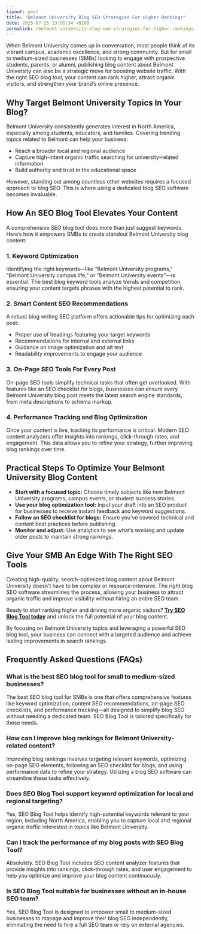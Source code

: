 ```yaml
---
layout: post
title: "Belmont University Blog SEO Strategies For Higher Rankings"
date: 2025-07-25 13:06:34 +0200
permalink: /belmont-university-blog-seo-strategies-for-higher-rankings/
---
```

When Belmont University comes up in conversation, most people think of its vibrant campus, academic excellence, and strong community. But for small to medium-sized businesses (SMBs) looking to engage with prospective students, parents, or alumni, publishing blog content about Belmont University can also be a strategic move for boosting website traffic. With the right SEO blog tool, your content can rank higher, attract organic visitors, and strengthen your brand’s online presence.

## Why Target Belmont University Topics In Your Blog?

Belmont University consistently generates interest in North America, especially among students, educators, and families. Covering trending topics related to Belmont can help your business:

- Reach a broader local and regional audience  
- Capture high-intent organic traffic searching for university-related information  
- Build authority and trust in the educational space  

However, standing out among countless other websites requires a focused approach to blog SEO. This is where using a dedicated blog SEO software becomes invaluable.

## How An SEO Blog Tool Elevates Your Content

A comprehensive SEO blog tool does more than just suggest keywords. Here’s how it empowers SMBs to create standout Belmont University blog content:

### 1. Keyword Optimization

Identifying the right keywords—like “Belmont University programs,” “Belmont University campus life,” or “Belmont University events”—is essential. The best blog keyword tools analyze trends and competition, ensuring your content targets phrases with the highest potential to rank.

### 2. Smart Content SEO Recommendations

A robust blog writing SEO platform offers actionable tips for optimizing each post:

- Proper use of headings featuring your target keywords  
- Recommendations for internal and external links  
- Guidance on image optimization and alt text  
- Readability improvements to engage your audience  

### 3. On-Page SEO Tools For Every Post

On-page SEO tools simplify technical tasks that often get overlooked. With features like an SEO checklist for blogs, businesses can ensure every Belmont University blog post meets the latest search engine standards, from meta descriptions to schema markup.

### 4. Performance Tracking and Blog Optimization

Once your content is live, tracking its performance is critical. Modern SEO content analyzers offer insights into rankings, click-through rates, and engagement. This data allows you to refine your strategy, further improving blog rankings over time.

## Practical Steps To Optimize Your Belmont University Blog Content

- **Start with a focused topic:** Choose timely subjects like new Belmont University programs, campus events, or student success stories.  
- **Use your blog optimization tool:** Input your draft into an SEO product for businesses to receive instant feedback and keyword suggestions.  
- **Follow an SEO checklist for blogs:** Ensure you’ve covered technical and content best practices before publishing.  
- **Monitor and adjust:** Use analytics to see what’s working and update older posts to maintain strong rankings.

## Give Your SMB An Edge With The Right SEO Tools

Creating high-quality, search-optimized blog content about Belmont University doesn’t have to be complex or resource-intensive. The right blog SEO software streamlines the process, allowing your business to attract organic traffic and improve visibility without hiring an entire SEO team.

Ready to start ranking higher and driving more organic visitors? **[Try SEO Blog Tool today](https://seoblogtool.com/)** and unlock the full potential of your blog content.

By focusing on Belmont University topics and leveraging a powerful SEO blog tool, your business can connect with a targeted audience and achieve lasting improvements in search rankings.

## Frequently Asked Questions (FAQs)

### What is the best SEO blog tool for small to medium-sized businesses?

The best SEO blog tool for SMBs is one that offers comprehensive features like keyword optimization, content SEO recommendations, on-page SEO checklists, and performance tracking—all designed to simplify blog SEO without needing a dedicated team. SEO Blog Tool is tailored specifically for these needs.

### How can I improve blog rankings for Belmont University-related content?

Improving blog rankings involves targeting relevant keywords, optimizing on-page SEO elements, following an SEO checklist for blogs, and using performance data to refine your strategy. Utilizing a blog SEO software can streamline these tasks effectively.

### Does SEO Blog Tool support keyword optimization for local and regional targeting?

Yes, SEO Blog Tool helps identify high-potential keywords relevant to your region, including North America, enabling you to capture local and regional organic traffic interested in topics like Belmont University.

### Can I track the performance of my blog posts with SEO Blog Tool?

Absolutely. SEO Blog Tool includes SEO content analyzer features that provide insights into rankings, click-through rates, and user engagement to help you optimize and improve your blog content continuously.

### Is SEO Blog Tool suitable for businesses without an in-house SEO team?

Yes, SEO Blog Tool is designed to empower small to medium-sized businesses to manage and improve their blog SEO independently, eliminating the need to hire a full SEO team or rely on external agencies.

<script type="application/ld+json">
{
  "@context": "https://schema.org",
  "@type": "BlogPosting",
  "headline": "Belmont University Blog SEO Strategies For Higher Rankings",
  "description": "Discover how small to medium-sized businesses can leverage an SEO blog tool to improve rankings and drive organic traffic with Belmont University-related blog content.",
  "author": {
    "@type": "Person",
    "name": "SEO Blog Tool"
  },
  "publisher": {
    "@type": "Person",
    "name": "SEO Blog Tool"
  },
  "mainEntityOfPage": {
    "@type": "WebPage",
    "@id": "https://seoblogtool.com/blog/belmont-university-seo-strategies"
  },
  "datePublished": "2024-06-01",
  "dateModified": "2024-06-01"
}
</script>

<script type="application/ld+json">
{
  "@context": "https://schema.org",
  "@type": "FAQPage",
  "mainEntity": [
    {
      "@type": "Question",
      "name": "What is the best SEO blog tool for small to medium-sized businesses?",
      "acceptedAnswer": {
        "@type": "Answer",
        "text": "The best SEO blog tool for SMBs is one that offers comprehensive features like keyword optimization, content SEO recommendations, on-page SEO checklists, and performance tracking—all designed to simplify blog SEO without needing a dedicated team. SEO Blog Tool is tailored specifically for these needs."
      }
    },
    {
      "@type": "Question",
      "name": "How can I improve blog rankings for Belmont University-related content?",
      "acceptedAnswer": {
        "@type": "Answer",
        "text": "Improving blog rankings involves targeting relevant keywords, optimizing on-page SEO elements, following an SEO checklist for blogs, and using performance data to refine your strategy. Utilizing a blog SEO software can streamline these tasks effectively."
      }
    },
    {
      "@type": "Question",
      "name": "Does SEO Blog Tool support keyword optimization for local and regional targeting?",
      "acceptedAnswer": {
        "@type": "Answer",
        "text": "Yes, SEO Blog Tool helps identify high-potential keywords relevant to your region, including North America, enabling you to capture local and regional organic traffic interested in topics like Belmont University."
      }
    },
    {
      "@type": "Question",
      "name": "Can I track the performance of my blog posts with SEO Blog Tool?",
      "acceptedAnswer": {
        "@type": "Answer",
        "text": "Absolutely. SEO Blog Tool includes SEO content analyzer features that provide insights into rankings, click-through rates, and user engagement to help you optimize and improve your blog content continuously."
      }
    },
    {
      "@type": "Question",
      "name": "Is SEO Blog Tool suitable for businesses without an in-house SEO team?",
      "acceptedAnswer": {
        "@type": "Answer",
        "text": "Yes, SEO Blog Tool is designed to empower small to medium-sized businesses to manage and improve their blog SEO independently, eliminating the need to hire a full SEO team or rely on external agencies."
      }
    }
  ]
}
</script>
